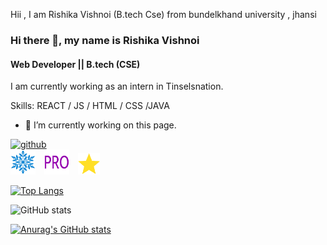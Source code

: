 Hii , I am Rishika Vishnoi (B.tech Cse) from bundelkhand university , jhansi


### Hi there 👋, my name is Rishika Vishnoi
#### Web Developer || B.tech (CSE) 
I am currently working as an intern in Tinselsnation.
 

Skills:  REACT / JS / HTML / CSS /JAVA 

- 🔭 I’m currently working on this page. 


[<img src='https://cdn.jsdelivr.net/npm/simple-icons@3.0.1/icons/github.svg' alt='github' height='40'>](https://github.com/rishikavishnoi)  
<a href='https://archiveprogram.github.com/'><img src='https://raw.githubusercontent.com/acervenky/animated-github-badges/master/assets/acbadge.gif' width='40' height='40'></a> <a href='https://github.com/pricing'><img src='https://raw.githubusercontent.com/acervenky/animated-github-badges/master/assets/pro.gif' width='40' height='40'></a> <a href='https://stars.github.com/'><img src='https://raw.githubusercontent.com/acervenky/animated-github-badges/master/assets/starbadge.gif' width='35' height='35'></a> 



[![Top Langs](https://github-readme-stats.vercel.app/api/top-langs/?username=rishikavishnoi)](https://github.com/anuraghazra/github-readme-stats)

![GitHub stats](https://github-readme-stats.vercel.app/api?username=rishikavishnoi&show_icons=true)  




[![Anurag's GitHub stats](https://github-readme-stats.vercel.app/api?username=rishikavishnoi)](https://github.com/anuraghazra/github-readme-stats)


